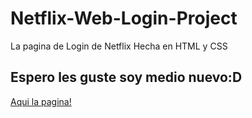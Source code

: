# Netflix-Web-Login-Project
La pagina de Login de Netflix Hecha en HTML y CSS

<h2>Espero les guste soy medio nuevo:D</h2>
<a href="https://yisustec.github.io/Netflix-Web-Login-Project">Aqui la pagina!</a>

